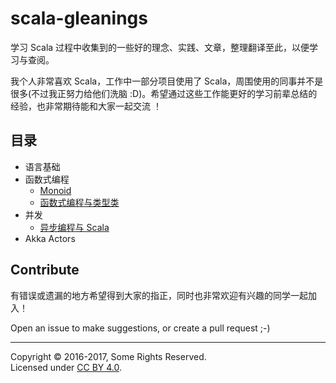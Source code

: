 # scala-gleanings
学习 Scala 过程中收集到的一些好的理念、实践、文章，整理翻译至此，以便学习与查阅。

我个人非常喜欢 Scala，工作中一部分项目使用了 Scala，周围使用的同事并不是很多(不过我正努力给他们洗脑 :D)。希望通过这些工作能更好的学习前辈总结的经验，也非常期待能和大家一起交流 ！

## 目录

- 语言基础
- 函数式编程
  - [Monoid](functional/monoid.md)
  - [函数式编程与类型类](functional/functional-programming-and-type-classes.md)
- 并发
  - [异步编程与 Scala](async-concurrent/Asynchronous-Programming-and-Scala.md)
- Akka Actors

## Contribute

有错误或遗漏的地方希望得到大家的指正，同时也非常欢迎有兴趣的同学一起加入！

Open an issue to make suggestions, or create a pull request ;-)

---

Copyright © 2016-2017, Some Rights Reserved.<br />
Licensed under [CC BY 4.0](https://creativecommons.org/licenses/by/4.0/).